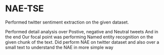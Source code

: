 # NAE-TSE

Performed twitter sentiment extraction on the given dataset.

Performed detail analysis over Postive, negative and Neutral tweets
And in the end Our focal point was performing Named entity recognition on the given chunk of the text.
Did perform NAE on twitter dataset and also over a small text to understand the NAE in more simple way
